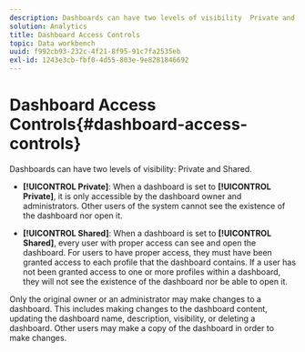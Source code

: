 ```yaml
---
description: Dashboards can have two levels of visibility  Private and Shared.
solution: Analytics
title: Dashboard Access Controls
topic: Data workbench
uuid: f992cb93-232c-4f21-8f95-91c7fa2535eb
exl-id: 1243e3cb-fbf0-4d55-803e-9e8281846692
---
```

# Dashboard Access Controls{#dashboard-access-controls}

Dashboards can have two levels of visibility: Private and Shared.

* **[!UICONTROL Private]**: When a dashboard is set to **[!UICONTROL Private]**, it is only accessible by the dashboard owner and administrators. Other users of the system cannot see the existence of the dashboard nor open it. 

* **[!UICONTROL Shared]**: When a dashboard is set to **[!UICONTROL Shared]**, every user with proper access can see and open the dashboard. For users to have proper access, they must have been granted access to each profile that the dashboard contains. If a user has not been granted access to one or more profiles within a dashboard, they will not see the existence of the dashboard nor be able to open it.

Only the original owner or an administrator may make changes to a dashboard. This includes making changes to the dashboard content, updating the dashboard name, description, visibility, or deleting a dashboard. Other users may make a copy of the dashboard in order to make changes.

